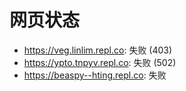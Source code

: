 # 网页状态
- https://veg.linlim.repl.co: 失败 (403)
- https://ypto.tnpyv.repl.co: 失败 (502)
- https://beaspy--hting.repl.co: 失败
